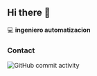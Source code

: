 ## Hi there 👋

:computer: **ingeniero automatizacion**

### Contact
![GitHub commit activity](https://img.shields.io/github/commit-activity/m/marlonchca3/marlonchca3)


